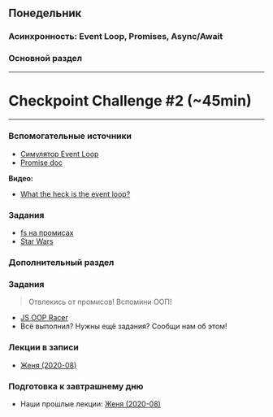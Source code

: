 ## Понедельник


### Асинхронность: Event Loop, Promises, Async/Await
### Основной раздел

---
# Checkpoint Challenge #2 (~45min)

---


### Вспомогательные источники
- [Симулятор Event Loop](http://latentflip.com/loupe)
- [Promise doc](https://learn.javascript.ru/promise)

**Видео:**
- [What the heck is the event loop?](https://www.youtube.com/watch?v=8aGhZQkoFbQ)


### Задания

- [fs на промисах](../../../../core-async-promisify-fs)
- [Star Wars](../../../../core-promises-star-wars)


### Дополнительный раздел

### Задания

> Отвлекись от промисов! Вспомини ООП!

- [JS OOP Racer](../../../../core-oop-promise-racer)
- Всё выполнил? Нужны ещё задания? Сообщи нам об этом!

### Лекции в записи

* [Женя (2020-08)](https://www.youtube.com/watch?v=IOyAfCspmVA&list=PL8NGcSL3ZP-_tTReN_spNfCi-6D4Ox-0o&index=8&t=0s)

### Подготовка к завтрашнему дню

* Наши прошлые лекции: [Женя (2020-08)](https://www.youtube.com/watch?v=bQHEnR4CMbI&list=PL8NGcSL3ZP-_tTReN_spNfCi-6D4Ox-0o&index=9&t=0s)


